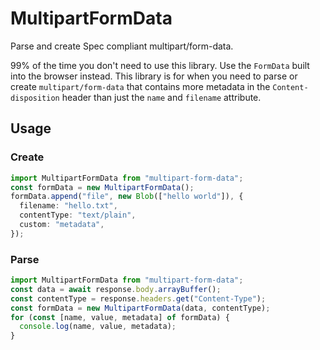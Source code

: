 # MultipartFormData

Parse and create Spec compliant multipart/form-data.

99% of the time you don't need to use this library. Use the `FormData` built into the browser instead. This library is for when you need to parse or create `multipart/form-data` that contains more metadata in the `Content-disposition` header than just the `name` and `filename` attribute.

## Usage

### Create

```typescript
import MultipartFormData from "multipart-form-data";
const formData = new MultipartFormData();
formData.append("file", new Blob(["hello world"]), {
  filename: "hello.txt",
  contentType: "text/plain",
  custom: "metadata",
});
```

### Parse

```typescript
import MultipartFormData from "multipart-form-data";
const data = await response.body.arrayBuffer();
const contentType = response.headers.get("Content-Type");
const formData = new MultipartFormData(data, contentType);
for (const [name, value, metadata] of formData) {
  console.log(name, value, metadata);
}
```
